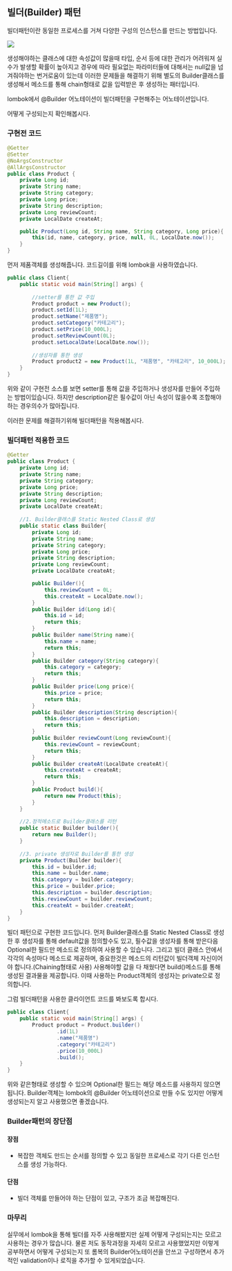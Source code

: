 ## 빌더(Builder) 패턴

빌더패턴이란 동일한 프로세스를 거쳐 다양한 구성의 인스턴스를 만드는 방법입니다.

![](https://images.velog.io/images/papakang22/post/ec305643-0db6-4f4e-a34e-3cd54afdd43a/builderGof.png)

생성해야하는 클래스에 대한 속성값이 많을때 타입, 순서 등에 대한 관리가 어려워져 실수가 발생할 확률이 높아지고 
경우에 따라 필요없는 파라미터들에 대해서는 null값을 넘겨줘야하는 번거로움이 있는데 
이러한 문제들을 해결하기 위해 별도의 Builder클래스를 생성해서 메소드를 통해 chain형태로 값을 입력받은 후 생성하는 패터입니다.

lombok에서  @Builder 어노테이션이 빌더패턴을 구현해주는 어노테이션입니다.

어떻게 구성되는지 확인해봅시다.

### 구현전 코드
```java
@Getter
@Setter
@NoArgsConstructor
@AllArgsConstructor
public class Product {
    private Long id;
    private String name;
    private String category;
    private Long price;
    private String description;
    private Long reviewCount;
    private LocalDate createAt;

    public Product(Long id, String name, String category, Long price){
        this(id, name, category, price, null, 0L, LocalDate.now());
    }
}
```
먼저 제품객체를 생성해줍니다. 코드길이를 위해 lombok을 사용하였습니다.

```java
public class Client{
    public static void main(String[] args) {
        
        //setter를 통한 값 주입
        Product product = new Product();
        product.setId(1L);
        product.setName("제품명");
        product.setCategory("카테고리");
        product.setPrice(10_000L);
        product.setReviewCount(0L);
        product.setLocalDate(LocalDate.now());
       
        //생성자를 통한 생성
        Product product2 = new Product(1L, "제품명", "카테고리", 10_000L);
    }
}
```

위와 같이 구현전 소스를 보면 setter를 통해 값을 주입하거나 생성자를 만들어 주입하는 방법이있습니다.
하지만 description같은 필수값이 아닌 속성이 많을수록 조합해야하는 경우의수가 많아집니다. 

이러한 문제를 해결하기위해 빌더패턴을 적용해봅시다.

### 빌더패턴 적용한 코드

```java
@Getter
public class Product {
    private Long id;
    private String name;
    private String category;
    private Long price;
    private String description;
    private Long reviewCount;
    private LocalDate createAt;
    
    //1. Builder클래스를 Static Nested Class로 생성
    public static class Builder{
        private Long id;
        private String name;
        private String category;
        private Long price;
        private String description;
        private Long reviewCount;
        private LocalDate createAt;

        public Builder(){
            this.reviewCount = 0L;
            this.createAt = LocalDate.now();
        }
        public Builder id(Long id){
            this.id = id;
            return this;
        }
        public Builder name(String name){
            this.name = name;
            return this;
        }
        public Builder category(String category){
            this.category = category;
            return this;
        }
        public Builder price(Long price){
            this.price = price;
            return this;
        }
        public Builder description(String description){
            this.description = description;
            return this;
        }
        public Builder reviewCount(Long reviewCount){
            this.reviewCount = reviewCount;
            return this;
        }
        public Builder createAt(LocalDate createAt){
            this.createAt = createAt;
            return this;
        }
        public Product build(){
            return new Product(this);
        }
    }
    
    //2.정적메소드로 Builder클래스를 리턴
    public static Builder builder(){
        return new Builder();
    }
    
    //3. private 생성자로 Builder를 통한 생성
    private Product(Builder builder){
        this.id = builder.id;
        this.name = builder.name;
        this.category = builder.category;
        this.price = builder.price;
        this.description = builder.description;
        this.reviewCount = builder.reviewCount;
        this.createAt = builder.createAt;
    }
}
```

빌더 패턴으로 구현한 코드입니다. 
먼저 Builder클래스를 Static Nested Class로 생성한 후 생성자를 통해 default값을 정의할수도 있고, 필수값을 생성자를 통해 받은다음 Optional한 필드만 메소드로 정의하여 사용할 수 있습니다.
그리고 빌더 클래스 안에서 각각의 속성마다 메소드로 제공하며, 중요한것은 메소드의 리턴값이 빌더객체 자신이어야 합니다.(Chaining형태로 사용)
사용해야할 값을 다 채웠다면 build()메소드를 통해 생성된 결과물을 제공합니다. 이때 사용하는 Product객체의 생성자는 private으로 정의합니다.

그럼 빌더패턴을 사용한 클라이언트 코드를 봐보도록 합시다.

```java
public class Client{
    public static void main(String[] args) {
        Product product = Product.builder()
                .id(1L)
                .name("제품명")
                .category("카테고리")
                .price(10_000L)
                .build();
    }
}
```

위와 같은형태로 생성할 수 있으며 Optional한 필드는 해당 메소드를 사용하지 않으면 됩니다.
Builder객체는 lombok의 @Builder 어노테이션으로 만들 수도 있지만 어떻게 생성되는지 알고 사용했으면 좋겠습니다.

### Builder패턴의 장단점

#### 장점
+ 복잡한 객체도 만드는 순서를 정의할 수 있고 동일한 프로세스로 각기 다른 인스턴스를 생성 가능하다.

#### 단점
+ 빌더 객체륾 만들어야 하는 단점이 있고, 구조가 조금 복잡해진다.

### 마무리

실무에서 lombok을 통해 빌더를 자주 사용해봤지만 실제 어떻게 구성되는지는 모르고 사용하는 경우가 많습니다.
물론 저도 동작과정을 자세히 모르고 사용했었지만 이렇게 공부하면서 어떻게 구성되는지 또 롬복의 Builder어노테이션을 안쓰고 구성하면서 추가적인 validation이나 로직을 추가할 수 있게되었습니다.
